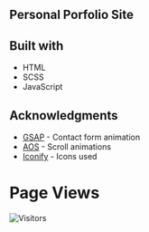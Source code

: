## Personal Porfolio Site

## Built with

- HTML
- SCSS
- JavaScript

## Acknowledgments

- [GSAP](https://greensock.com/gsap/) - Contact form animation
- [AOS](https://github.com/michalsnik/aos) - Scroll animations
- [Iconify](https://iconify.design/) - Icons used

# Page Views
![Visitors](https://visitor-badge.laobi.icu/badge?page_id=agrim-singh127.My-Portfolio) 


